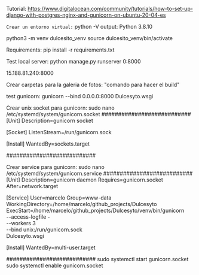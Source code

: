 Tutorial:
https://www.digitalocean.com/community/tutorials/how-to-set-up-django-with-postgres-nginx-and-gunicorn-on-ubuntu-20-04-es

`Crear un entorno virtual:`
python -V
output: Python 3.8.10

python3 -m venv dulcesito_venv
source dulcesito_venv/bin/activate

Requirements:
pip install -r requirements.txt

Test local server:
python manage.py runserver 0:8000

15.188.81.240:8000

Crear carpetas para la galeria de fotos:
"comando para hacer el build"

test gunicorn:
gunicorn --bind 0.0.0.0:8000 Dulcesyto.wsgi

Crear unix socket para gunicorn:
sudo nano /etc/systemd/system/gunicorn.socket
###########################
[Unit]
Description=gunicorn socket

[Socket]
ListenStream=/run/gunicorn.sock

[Install]
WantedBy=sockets.target

###########################

Crear service para gunicorn:
sudo nano /etc/systemd/system/gunicorn.service
###########################
[Unit]
Description=gunicorn daemon
Requires=gunicorn.socket
After=network.target

[Service]
User=marcelo
Group=www-data
WorkingDirectory=/home/marcelo/github_projects/Dulcesyto
ExecStart=/home/marcelo/github_projects/Dulcesyto/venv/bin/gunicorn \
          --access-logfile - \
          --workers 3 \
          --bind unix:/run/gunicorn.sock \
          Dulcesyto.wsgi

[Install]
WantedBy=multi-user.target

###########################
sudo systemctl start gunicorn.socket
sudo systemctl enable gunicorn.socket


